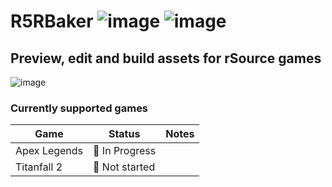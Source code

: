 # R5RBaker ![image](https://img.shields.io/badge/status-active%20development-critical) ![image](https://img.shields.io/github/last-commit/R5Reloaded/R5RBaker)

## Preview, edit and build assets for rSource games


![image](https://user-images.githubusercontent.com/18037145/212479541-d88ae1c0-2365-4db8-bfe2-d990b267ce9c.png)

### Currently supported games

| Game | Status | Notes |
| --- | --- | --- |
| Apex Legends | 🚧 In Progress | |
| Titanfall 2 | 🛑 Not started | |
